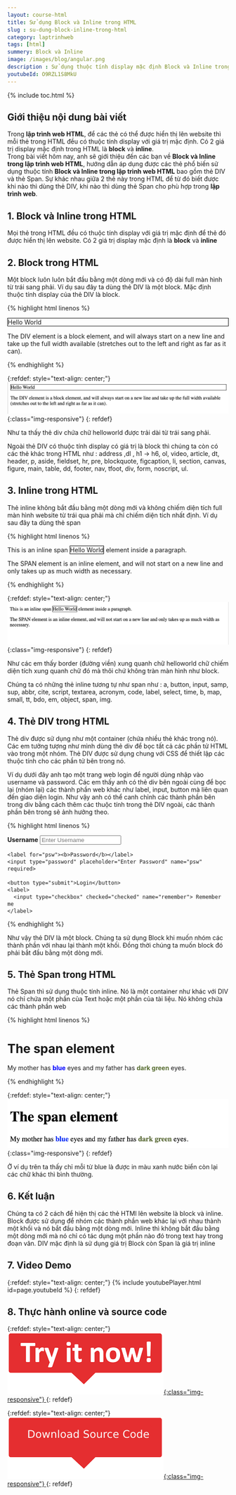 ```yaml
---
layout: course-html
title: Sử dụng Block và Inline trong HTML  
slug : su-dung-block-inline-trong-html
category: laptrinhweb
tags: [html]
summery: Block và Inline   
image: /images/blog/angular.png
description : Sử dụng thuộc tính display mặc định Block và Inline trong lập trình web HTML nhằm mục đích để các thẻ có thể được hiển thị lên website. Bài viết sẽ giới thiệu về Block và Inline trong HTML, và hướng dẫn thao tác được các thẻ phổ biến sử dụng thuộc tính Block và Inline trong lập trình web HTML bao gồm thẻ DIV và thẻ Span. Sự khác nhau giữa 2 thẻ này trong HTML để từ đó biết được khi nào thì dùng thẻ DIV, khi nào thì dùng thẻ Span cho phù hợp trong lập trình web HTML.
youtubeId: O9RZL1S8MkU
---
```


{% include toc.html %}

## **Giới thiệu nội dung bài viết**

Trong <b>lập trình web HTML</b>, để các thẻ có thể được hiển thị lên website thì mỗi thẻ trong HTML đều có thuộc tính display với giá trị mặc định. Có 2 giá trị display mặc định trong HTML là <b>block</b> và <b>inline</b>.
<br>
Trong bài viết hôm nay, anh sẽ giới thiệu đến các bạn về <b>Block và Inline trong lập trình web HTML</b>, hướng dẫn áp dụng được các thẻ phổ biến sử dụng thuộc tính <b>Block và Inline trong lập trình web HTML</b> bao gồm thẻ DIV và thẻ Span. Sự khác nhau giữa 2 thẻ này trong HTML để từ đó biết được khi nào thì dùng thẻ DIV, khi nào thì dùng thẻ Span cho phù hợp trong <b>lập trình web</b>.


## **1. Block và Inline trong HTML**

Mọi thẻ trong HTML đều có thuộc tính display với giá trị mặc định để thẻ đó được hiển thị lên website. Có 2 giá trị display mặc định là <b>block</b> và <b>inline</b> 

## **2. Block trong HTML**

Một block luôn luôn bắt đầu bằng một dòng mới và có độ dài full màn hình từ trái sang phải. Ví dụ sau đây ta dùng thẻ DIV là một block. Mặc định thuộc tính display của thẻ DIV là block.

{% highlight html linenos %}

<!DOCTYPE html>
<html>
<body>

<div style="border: 1px solid black">Hello World</div>

<p>The DIV element is a block element, and will always start on a new line and take up the full width available (stretches out to the left and right as far as it can).</p>

</body>
</html>

{% endhighlight %} 

{:refdef: style="text-align: center;"}
![list1](/images/post/html/block.png){:class="img-responsive"}
{: refdef}

Như ta thấy thẻ div chứa chữ helloworld được trải dài từ trái sang phải.

Ngoài thẻ DIV có thuộc tính display có giá trị là block thì chúng ta còn có các thẻ khác trong HTML như : address ,dl , h1 -> h6, ol, video, article, dt, header, p, aside, fieldset, hr, pre, blockquote, figcaption, li, section, canvas, figure, main, table, dd, footer, nav, tfoot, div, form, noscript, ul.

## **3. Inline trong HTML**

Thẻ inline không bắt đầu bằng một dòng mới và không chiếm diện tích full màn hình website từ trái qua phải mà chỉ chiếm diện tích nhất định. Ví dụ sau đây ta dùng thẻ span

{% highlight html linenos %}

<!DOCTYPE html>
<html>
<body>

<p>This is an inline span <span style="border: 1px solid black">Hello World</span> element inside a paragraph.</p>

<p>The SPAN element is an inline element, and will not start on a new line and only takes up as much width as necessary.</p>

</body>
</html>

{% endhighlight %} 

{:refdef: style="text-align: center;"}
![list1](/images/post/html/span.png){:class="img-responsive"}
{: refdef}

Như các em thấy border (đường viền) xung quanh chữ helloworld chữ chiếm diện tích xung quanh chữ đó mà thôi chứ không tràn màn hình như block.

Chúng ta có những thẻ inline tương tự như span như : a, button, input, samp, sup, abbr, cite, script, textarea, acronym, code, label, select, time, b, map, small, tt, bdo, em, object, span, img.

## **4. Thẻ DIV trong HTML**

Thẻ div được sử dụng như một container (chứa nhiều thẻ khác trong nó). Các em tưởng tượng như mình dùng thẻ div để bọc tất cả các phần tử HTML vào trong một nhóm. Thẻ  DIV được sử dụng chung với CSS để thiết lập các thuộc tính cho các phần tử bên trong nó.

Ví dụ dưới đây anh tạo một trang web login để người dùng nhập vào username và password. Các em thấy anh có thẻ div bên ngoài cùng để bọc lại (nhóm lại) các thành phần web khác như label, input, button mà liên quan đến giao diện login. Như vậy anh có thể canh chỉnh các thành phần bên trong div bằng cách thêm các thuộc tính trong thẻ DIV ngoài, các thành phần bên trong sẽ ảnh hưởng theo.

{% highlight html linenos %}

<div class="container">
    <label for="uname"><b>Username</b></label>
    <input type="text" placeholder="Enter Username" name="uname" required>

    <label for="psw"><b>Password</b></label>
    <input type="password" placeholder="Enter Password" name="psw" required>

    <button type="submit">Login</button>
    <label>
      <input type="checkbox" checked="checked" name="remember"> Remember me
    </label>
  </div>
{% endhighlight %}


Như vậy thẻ DIV là một block. Chúng ta sử dụng Block khi muốn nhóm các thành phần với nhau lại thành một khối. Đồng thời chúng ta muốn block đó phải bắt đầu bằng một dòng mới.

## **5. Thẻ Span trong HTML**

Thẻ Span thì sử dụng thuộc tính inline. Nó là một container như khác với DIV nó chỉ chứa một phần của Text hoặc một phần của tài liệu. Nó không chứa các thành phần web



{% highlight html linenos %}

<!DOCTYPE html>
<html>
<body>

<h1>The span element</h1>

<p>My mother has <span style="color:blue;font-weight:bold">blue</span> eyes and my father has <span style="color:darkolivegreen;font-weight:bold">dark green</span> eyes.</p>

</body>
</html>

{% endhighlight %}

{:refdef: style="text-align: center;"}
![list1](/images/post/html/span1.png){:class="img-responsive"}
{: refdef}

Ở ví dụ trên ta thấy chỉ mỗi từ blue là được in màu xanh nước biển còn lại các chữ khác thì bình thường.

## **6. Kết luận**

Chúng ta có 2 cách để hiện thị các thẻ HTMl lên website là block và inline. Block được sử dụng để nhóm các thành phần web khác lại với nhau thành một khối và nó bắt đầu bằng một dòng mới. Inline thì không bắt đầu bằng một dòng mới mà nó chỉ có tác dụng một phần nào đó trong text hay trong đoạn văn. DIV mặc định là sử dụng giá trị Block còn Span là giá trị inline

## **7. Video Demo**

{:refdef: style="text-align: center;"}
{% include youtubePlayer.html id=page.youtubeId %}
{: refdef}


## **8. Thực hành online và source code**

{:refdef: style="text-align: center;"}
<a href="https://levunguyen.com/hoc-lap-trinh-online-editor-js/" target="_blank"> ![Sourcecode ](/images/icon/tryit.png){:class="img-responsive"} </a>
{: refdef}

{:refdef: style="text-align: center;"}
<a href="https://github.com/levunguyen/HTML-Block-Inline" target="_blank"> ![Sourcecode ](/images/icon/githubsource.png){:class="img-responsive"} </a>
{: refdef}











